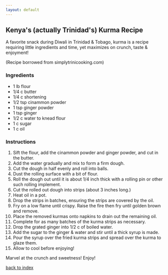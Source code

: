 ```yaml
---
layout: default
---
```


<!---
This is a comment. Note the triple dash to start, but double to end
-->

## Kenya's (actually Trinidad's) Kurma Recipe
<!---
Put your name or github username somewhere
-->
<!--- github user: kenyaeshe
-->
A favorite snack during Diwali in Trinidad & Tobago, kurma is a recipe requiring little ingredients and time, yet maximizes on crunch, taste & enjoyment!

(Recipe borrowed from simplytrinicooking.com)

### Ingredients
- 1 lb flour
- 1/4 c butter
- 1/4 c shortening
- 1/2 tsp cinammon powder
- 1 tsp ginger powder
- 1 tsp ginger
- 1/2 c water to knead flour
- 1 c sugar
- 1 c oil 

### Instructions
1. Sift the flour, add the cinammon powder and ginger powder, and cut in the butter.
2. Add the water gradually and mix to form a firm dough.
3. Cut the dough in half evenly and roll into balls.
4. Dust the rolling surface with a bit of flour. 
5. Roll the dough out until it is about 1/4 inch thick with a rolling pin or other such rolling implement.
6. Cut the rolled out dough into strips (about 3 inches long.)
7. Heat oil in a pot.
8. Drop the strips in batches, ensuring the strips are covered by the oil.
9. Fry on a low flame until crispy. Raise the fire then fry until golden brown and remove.
10. Place the removed kurmas onto napkins to drain out the remaining oil.
11. Complete for as many batches of the kurma strips as necessary.
12. Drop the grated ginger into 1/2 c of boiled water.
11. Add the sugar to the ginger & water and stir until a thick syrup is made.
12. Pour the syrup over the fried kurma strips and spread over the kurma to glaze them.
13. Allow to cool before enjoying!

Marvel at the crunch and sweetness! Enjoy!

<!--
Keep this link to return to the index
-->
[back to index](../)
